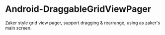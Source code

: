Android-DraggableGridViewPager
==============================

Zaker style grid view pager, support dragging &amp; rearrange, using as zaker's main screen.

